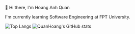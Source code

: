 👋 Hi there, I'm Hoang Anh Quan

<i class="fa-brands fa-github"></i>I'm currently learning Software Engineering at FPT University.

![Top Langs](https://github-readme-stats.vercel.app/api/top-langs/?username=quanhoang3012&layout=compact)
![QuanHoang's GitHub stats](https://github-readme-stats.vercel.app/api?username=quanhoang3012&show_icons=true&theme=radical)

